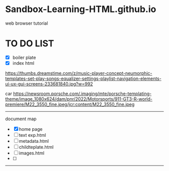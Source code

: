 # Sandbox-Learning-HTML.github.io
web browser tutorial


# TO DO LIST
- [x] boiler plate 
- [x] index html

https://thumbs.dreamstime.com/z/music-player-concept-neumorphic-templates-set-play-songs-equalizer-settings-playlist-navigation-elements-ui-ux-gui-screens-233681840.jpg?w=992 

car https://newsroom.porsche.com/.imaging/mte/porsche-templating-theme/image_1080x624/dam/pnr/2022/Motorsports/911-GT3-R-world-premiere/M22_3550_fine.jpeg/jcr:content/M22_3550_fine.jpeg 









___
document map
-[x] home page
-[ ] text exp.html
-[ ] metadata.html
-[ ] childteplate.html
-[ ] images.html
-[ ]
___